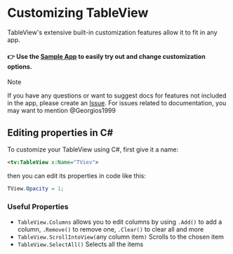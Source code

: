 # Customizing TableView
TableView's extensive built-in customization features allow it to fit in any app.

#### 👉 Use the [Sample App](https://github.com/w-ahmad/WinUI.TableView.SampleApp.git) to easily try out and change customization options.

> [!NOTE]
> If you have any questions or want to suggest docs for features not included in the app, please create an [Issue](https://github.com/w-ahmad/WinUI.TableView/issues). For issues related to documentation, you may want to mention @Georgios1999

## Editing properties in C#
To customize your TableView using C#, first give it a name:
```xml
<tv:TableView x:Name="TViev">
```
then you can edit its properties in code like this:
```csharp
TView.Opacity = 1;
```

### Useful Properties
- `TableView.Columns` allows you to edit columns by using `.Add()` to add a column, `.Remove()` to remove one, `.Clear()` to clear all and more
- `TableView.ScrollIntoView(`any column item`)` Scrolls to the chosen item
- `TableView.SelectAll()` Selects all the items
